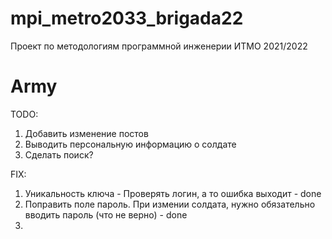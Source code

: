 # mpi_metro2033_brigada22
Проект по методологиям программной инженерии ИТМО 2021/2022

<h1>Army</h1>

TODO:
1. Добавить изменение постов
2. Выводить персональную информацию о солдате
3. Сделать поиск?

FIX:
1. Уникальность ключа - Проверять логин, а то ошибка выходит - done
2. Поправить поле пароль. При измении солдата, нужно обязательно вводить пароль (что не верно) - done
3.  




